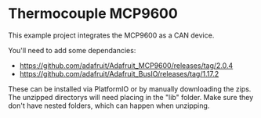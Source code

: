 # Thermocouple MCP9600

This example project integrates the MCP9600 as a CAN device. 

You'll need to add some dependancies:
- https://github.com/adafruit/Adafruit_MCP9600/releases/tag/2.0.4
- https://github.com/adafruit/Adafruit_BusIO/releases/tag/1.17.2

These can be installed via PlatformIO or by manually downloading the zips. The unzipped directorys will need placing in the "lib" folder. Make sure they don't have nested folders, which can happen when unzipping.
